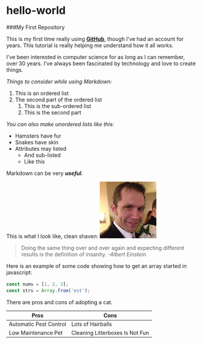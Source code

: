 # hello-world
###My First Repository

This is my first time really using **[GitHub](http://github.com)**, though I've had an account for years. This tutorial is really helping me understand how it all works.

I've been interested in computer science for as long as I can remember, over 30 years. I've always been fascinated by technology and love to 
create things.

*Things to consider while using Markdown:*
1. This is an ordered list
2. The second part of the ordered list
	1. This is the sub-ordered list
	2. This is the second part

*You can also make unordered lists like this:*
* Hamsters have fur
* Snakes have skin
* Attributes may listed
	* And sub-listed
	* Like this

Markdown can be very *__useful__*.

This is what I look like, clean shaven:
![My Mugshot](AdamFacePic.jpg)

> Doing the same thing over and over again
> and expecting different results
> is the definition of insanity.
*-Albert Einstein*

Here is an example of some code showing how to get an array started in javascript:
```javascript
const nums = [1, 2, 3];
const strs = Array.from('est');
```

There are pros and cons of adopting a cat.

Pros | Cons
---- | ----
Automatic Pest Control | Lots of Hairballs
Low Maintenance Pet | Cleaning Litterboxes Is Not Fun

